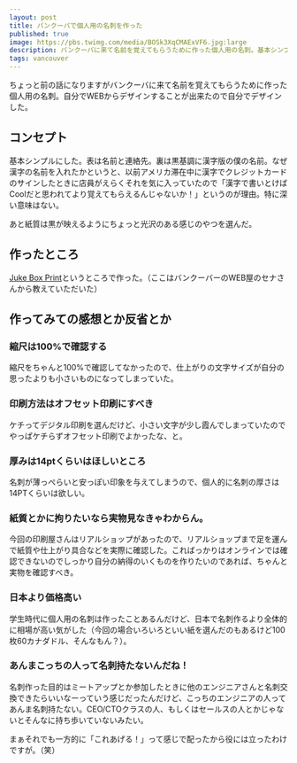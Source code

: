 ```yaml
---
layout: post
title: バンクーバで個人用の名刺を作った
published: true
image: https://pbs.twimg.com/media/BOSk3XqCMAExVF6.jpg:large
description: バンクーバに来て名前を覚えてもらうために作った個人用の名刺。基本シンプルにした。表は名前と連絡先。裏は黒基調に漢字版の僕の名前
tags: vancouver
---
```


ちょっと前の話になりますがバンクーバに来て名前を覚えてもらうために作った個人用の名刺。自分でWEBからデザインすることが出来たので自分でデザインした。

コンセプト
-----
基本シンプルにした。表は名前と連絡先。裏は黒基調に漢字版の僕の名前。なぜ漢字の名前を入れたかというと、以前アメリカ滞在中に漢字でクレジットカードのサインしたときに店員がえらくそれを気に入っていたので「漢字で書いとけばCoolだと思われてより覚えてもらえるんじゃないか！」というのが理由。特に深い意味はない。

あと紙質は黒が映えるようにちょっと光沢のある感じのやつを選んだ。

作ったところ
-----
[Juke Box Print](http://www.jukeboxprint.com/index.php)というところで作った。（ここはバンクーバーのWEB屋のセナさんから教えていただいた）

作ってみての感想とか反省とか
-----

### 縮尺は100%で確認する
縮尺をちゃんと100%で確認してなかったので、仕上がりの文字サイズが自分の思ったよりも小さいものになってしまっていた。

### 印刷方法はオフセット印刷にすべき
ケチってデジタル印刷を選んだけど、小さい文字が少し霞んでしまっていたのでやっぱケチらずオフセット印刷でよかったな、と。

### 厚みは14ptくらいはほしいところ
名刺が薄っぺらいと安っぽい印象を与えてしまうので、個人的に名刺の厚さは14PTくらいは欲しい。

### 紙質とかに拘りたいなら実物見なきゃわからん。
今回の印刷屋さんはリアルショップがあったので、リアルショップまで足を運んで紙質や仕上がり具合などを実際に確認した。こればっかりはオンラインでは確認できないのでしっかり自分の納得のいくものを作りたいのであれば、ちゃんと実物を確認すべき。

### 日本より価格高い
学生時代に個人用の名刺は作ったことあるんだけど、日本で名刺作るより全体的に相場が高い気がした（今回の場合いろいろといい紙を選んだのもあるけど100枚60カナダドル、そんなもん？）。

### あんまこっちの人って名刺持たないんだね！
名刺作った目的はミートアップとか参加したときに他のエンジニアさんと名刺交換できたらいいなーっていう感じだったんだけど、こっちのエンジニアの人ってあんま名刺持たない。CEO/CTOクラスの人、もしくはセールスの人とかじゃないとそんなに持ち歩いていないみたい。

まぁそれでも一方的に「これあげる！」って感じで配ったから役には立ったわけですが。（笑）
